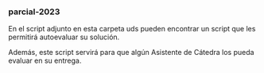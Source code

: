 ### parcial-2023

En el script adjunto en esta carpeta uds pueden encontrar un script que les permitirá autoevaluar su solución.

Además, este script servirá para que algún Asistente de Cátedra los pueda evaluar en su entrega.
